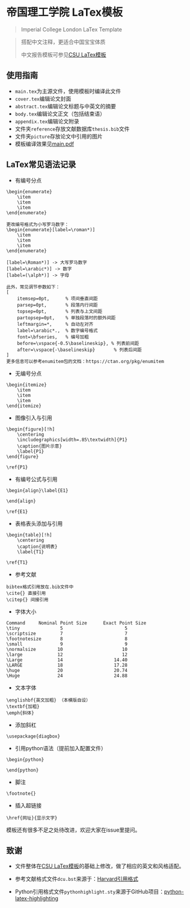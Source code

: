 # 帝国理工学院 LaTex模板
> Imperial College London LaTex Template

> 搭配中文注释，更适合中国宝宝体质
> 
> 中文报告模板可参见[CSU LaTex模板](https://github.com/heyzbw/CSU_Thesis_Template)

## 使用指南
- `main.tex`为主源文件，使用模板时编译此文件
- `cover.tex`编辑论文封面
- `abstract.tex`编辑论文标题与中英文的摘要
- `body.tex`编辑论文正文（包括结束语）
- `appendix.tex`编辑论文附录
- 文件夹`reference`存放文献数据库`thesis.bib`文件
- 文件夹`picture`存放论文中引用的图片
- 模板编译效果见<a href="main.pdf" target="_blank">main.pdf</a>

## LaTex常见语法记录
- 有编号分点
~~~
\begin{enumerate}
	\item 
	\item 
	\item 
\end{enumerate}

更改编号格式为小写罗马数字：
\begin{enumerate}[label=\roman*)]
	\item 
	\item 
	\item 
\end{enumerate}

[label=\Roman*)] -> 大写罗马数字
[label=\arabic*)] -> 数字
[label=(\alph*)] -> 字母

此外，常见调节参数如下：
[
    itemsep=0pt,      % 项间垂直间距
    parsep=0pt,       % 段落内行间距
    topsep=0pt,       % 列表与上文间距
    partopsep=0pt,    % 单独段落时的额外间距
    leftmargin=*,     % 自动左对齐
    label=\arabic*.,  % 数字编号格式
    font=\bfseries,   % 编号加粗
    before=\vspace{-0.5\baselineskip}, % 列表前间距
    after=\vspace{-\baselineskip}       % 列表后间距
]
更多信息可以参考enumitem包的文档：https://ctan.org/pkg/enumitem
~~~
- 无编号分点
~~~
\begin{itemize}
	\item 
	\item 
	\item 
\end{itemize}
~~~
- 图像引入与引用
~~~
\begin{figure}[!h]
	\centering
	\includegraphics[width=.85\textwidth]{P1}
	\caption{图片示意}
	\label{P1}
\end{figure}

\ref{P1}
~~~
- 有编号公式与引用
~~~
\begin{align}\label{E1}

\end{align}

\ref{E1}
~~~
- 表格表头添加与引用
~~~
\begin{table}[!h]
	\centering
	\caption{说明表}
	\label{T1}
	
\ref{T1}
~~~
- 参考文献
~~~
bibtex格式引用放在.bib文件中
\cite{} 直接引用
\citep{} 间接引用
~~~
- 字体大小
~~~
Command     Nominal Point Size      Exact Point Size
\tiny               5                       5
\scriptsize         7                       7
\footnotesize       8                       8
\small              9                       9
\normalsize        10                      10
\large             12                      12
\Large             14                   14.40
\LARGE             18                   17.28
\huge              20                   20.74
\Huge              24                   24.88
~~~
- 文本字体
~~~
\englishbf{英文加粗} （本模版自设）
\textbf{加粗}
\emph{斜体}
~~~
- 添加斜杠
~~~
\usepackage{diagbox}

~~~
- 引用python语法（提前加入配置文件）
~~~
\begin{python}

\end{python}
~~~
- 脚注
~~~
\footnote{}
~~~
- 插入超链接
~~~
\href{网址}{显示文字}
~~~

模板还有很多不足之处待改进，欢迎大家在issue里提问。

## 致谢
- 文件整体在[CSU LaTex模板](https://github.com/heyzbw/CSU_Thesis_Template)的基础上修改，做了相应的英文和风格适配。

- 参考文献格式文件`dcu.bst`来源于：[Harvard引用格式](https://ctan.org/tex-archive/macros/latex/contrib/harvard)

- Python引用格式文件`pythonhighlight.sty`来源于GitHub项目：[python-latex-highlighting](https://github.com/olivierverdier/python-latex-highlighting)
